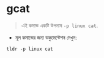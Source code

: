 # gcat

> এই কমান্ড একটি উপনাম `-p linux cat`.

- মূল কমান্ডের জন্য ডকুমেন্টেশন দেখুন:

`tldr -p linux cat`
